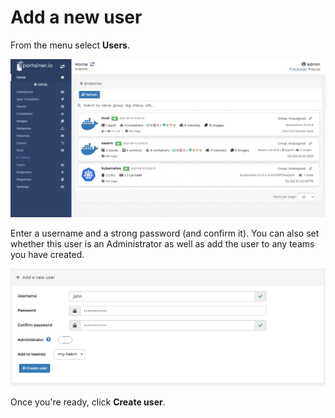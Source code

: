 # Add a new user

From the menu select **Users**.&#x20;

![](../../.gitbook/assets/users-create-1.gif)

Enter a username and a strong password (and confirm it). You can also set whether this user is an Administrator as well as add the user to any teams you have created.&#x20;

![](../../.gitbook/assets/users-create-2.png)

Once you're ready, click **Create user**.
